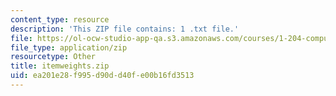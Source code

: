 ```yaml
---
content_type: resource
description: 'This ZIP file contains: 1 .txt file.'
file: https://ol-ocw-studio-app-qa.s3.amazonaws.com/courses/1-204-computer-algorithms-in-systems-engineering-spring-2010/ea201e28f995d90dd40fe00b16fd3513_itemweights.zip
file_type: application/zip
resourcetype: Other
title: itemweights.zip
uid: ea201e28-f995-d90d-d40f-e00b16fd3513
---
```

